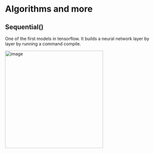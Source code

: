 # Algorithms and more

## Sequential()
One of the first models in tensorflow. It builds a neural network layer by layer by running a command compile.

<img width="320" alt="image" src="https://github.com/AbdulHadi806/Machine-learning-Basic-notes/assets/113926529/4031e931-7f3d-44be-92c7-19a844b82fad">
